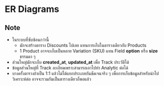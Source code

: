 # ER Diagrams

## Note

- ในระบบที่ซับซ้อนกว่านี้
  - มักจะสร้างตาราง Discounts ไปเลย แทนการเก็บในตารางเดียวกับ Products
  - 1 Product อาจจะเก็บเป็นหลาย Variation (SKU) แทน Field **option** หรือ
    **size** ธรรมดา ๆ
- ส่วนใหญ่มักจะเก็บ **created_at**, **updated_at** เพื่อ Track ประวัติได้
- ข้อมูลส่วนใหญ่ที่ Track ละเอียดเพราะสามารถเอาไปทำ Analytic ต่อได้
- บางครั้งตารางถ้าเป็น 1:1 แล้วไม่ได้แยกประเภทกันชัดเจนจริง ๆ
  เพื่อการเก็บข้อมูลสำหรับนำไปวิเคราะห์ต่อ อาจจะรวมกันเป็นตารางเดียวก็พอแล้ว
